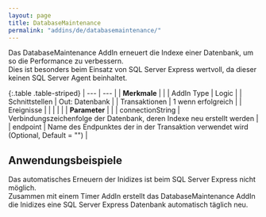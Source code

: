 ```yaml
---
layout: page
title: DatabaseMaintenance
permalink: "addins/de/databasemaintenance/"
---
```


Das DatabaseMaintenance AddIn erneuert die Indexe einer Datenbank, um so die Performance zu verbessern.<br />
Dies ist besonders beim Einsatz von SQL Server Express wertvoll, da dieser keinen SQL Server Agent beinhaltet. 

{:.table .table-striped}
| --- | --- |
| __Merkmale__ | |
| AddIn Type | Logic |
| Schnittstellen | Out: Datenbank |
| Transaktionen | 1 wenn erfolgreich |
| Ereignisse |  |
| | |
| __Parameter__ | |
| connectionString | Verbindungszeichenfolge der Datenbank, deren Indexe neu erstellt werden |
| endpoint | Name des Endpunktes der in der Transaktion verwendet wird (Optional, Default = "") |

## Anwendungsbeispiele 

Das automatisches Erneuern der Inidizes ist beim SQL Server Express nicht möglich.<br />
Zusammen mit einem Timer AddIn erstellt das DatabaseMaintenance AddIn die Inidizes eine SQL Server Express Datenbank automatisch täglich neu.

